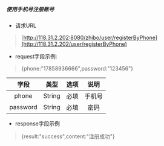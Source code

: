 ##### 使用手机号注册账号

* 请求URL

> [http://118.31.2.202:8080/zhibo/user/registerByPhone](http://118.31.2.202/user/registerByPhone)

* request字段示例:

> {phone:"17858936666",password:"123456"}

| 字段 | 类型 | 选项 | 说明 |
| :---: | :---: | :---: | :---: |
| phone | String | 必填 | 手机号 |
| password | String | 必填 | 密码 |

* response字段示例

> {result:"success",content:"注册成功"}



